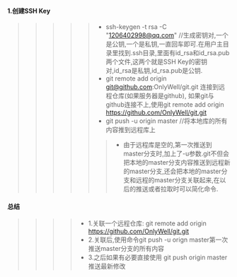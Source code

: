 #### 1.创建SSH Key
>>>>> - ssh-keygen -t rsa -C "1206402998@qq.com"  //生成密钥对,一个是公钥,一个是私钥,一直回车即可.在用户主目录里找到.ssh目录,里面有id_rsa和id_rsa.pub两个文件,这两个就是SSH Key的密钥对,id_rsa是私钥,id_rsa.pub是公钥.
>>>>> - git remote add origin git@github.com:OnlyWell/git.git
连接到远程仓库(如果服务器是github),
如果git与github连接不上,使用git remote add origin https://github.com/OnlyWell/git.git
>>>>> - git push -u origin master //将本地库的所有内容推到远程库上
>>>>>> - 由于远程库是空的,第一次推送到master分支时,加上了-u参数.git不但会把本地的master分支内容推送到远程新的master分支,还会把本地的master分支和远程的master分支关联起来,在以后的推送或者拉取时可以简化命令.

#### 总结
>>>> - 1.关联一个远程仓库: git remote add origin https://github.com/OnlyWell/git.git
>>>> - 2.关联后,使用命令git push -u orign master第一次推送master分支的所有内容
>>>> - 3.之后如果有必要直接使用 git push origin master推送最新修改


